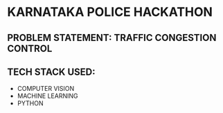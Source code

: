 # KARNATAKA POLICE HACKATHON

## PROBLEM STATEMENT: TRAFFIC CONGESTION CONTROL

## TECH STACK USED:

* COMPUTER VISION
* MACHINE LEARNING
* PYTHON
